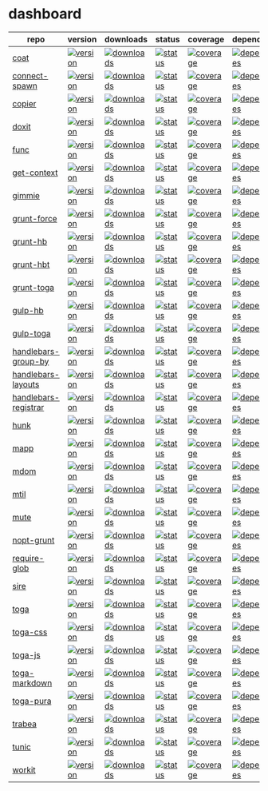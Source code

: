 # dashboard

repo | version | downloads | status | coverage | dependencies | devDependencies
-----|---------|-----------|--------|----------|--------------|----------------
[coat](http://github.com/shannonmoeller/coat) | [![version](http://img.shields.io/npm/v/coat.svg?style=flat-square)](http://npmjs.org/coat) | [![downloads](http://img.shields.io/npm/dm/coat.svg?style=flat-square)](http://npmjs.org/coat) | [![status](http://img.shields.io/travis/shannonmoeller/coat.svg?style=flat-square)](https://travis-ci.org/shannonmoeller/coat)| [![coverage](http://img.shields.io/coveralls/shannonmoeller/coat/master.svg?style=flat-square)](https://coveralls.io/r/shannonmoeller/coat)| [![dependencies](http://david-dm.org/shannonmoeller/coat.svg?style=flat-square)](http://david-dm.org/shannonmoeller/coat) | [![devDependencies](http://david-dm.org/shannonmoeller/coat/dev-status.svg?style=flat-square)](http://david-dm.org/shannonmoeller/coat)
[connect-spawn](http://github.com/shannonmoeller/connect-spawn) | [![version](http://img.shields.io/npm/v/connect-spawn.svg?style=flat-square)](http://npmjs.org/connect-spawn) | [![downloads](http://img.shields.io/npm/dm/connect-spawn.svg?style=flat-square)](http://npmjs.org/connect-spawn) | [![status](http://img.shields.io/travis/shannonmoeller/connect-spawn.svg?style=flat-square)](https://travis-ci.org/shannonmoeller/connect-spawn)| [![coverage](http://img.shields.io/coveralls/shannonmoeller/connect-spawn/master.svg?style=flat-square)](https://coveralls.io/r/shannonmoeller/connect-spawn)| [![dependencies](http://david-dm.org/shannonmoeller/connect-spawn.svg?style=flat-square)](http://david-dm.org/shannonmoeller/connect-spawn) | [![devDependencies](http://david-dm.org/shannonmoeller/connect-spawn/dev-status.svg?style=flat-square)](http://david-dm.org/shannonmoeller/connect-spawn)
[copier](http://github.com/shannonmoeller/copier.js) | [![version](http://img.shields.io/npm/v/copier.svg?style=flat-square)](http://npmjs.org/copier) | [![downloads](http://img.shields.io/npm/dm/copier.svg?style=flat-square)](http://npmjs.org/copier) | [![status](http://img.shields.io/travis/shannonmoeller/copier.js.svg?style=flat-square)](https://travis-ci.org/shannonmoeller/copier.js)| [![coverage](http://img.shields.io/coveralls/shannonmoeller/copier.js/master.svg?style=flat-square)](https://coveralls.io/r/shannonmoeller/copier.js)| [![dependencies](http://david-dm.org/shannonmoeller/copier.js.svg?style=flat-square)](http://david-dm.org/shannonmoeller/copier.js) | [![devDependencies](http://david-dm.org/shannonmoeller/copier.js/dev-status.svg?style=flat-square)](http://david-dm.org/shannonmoeller/copier.js)
[doxit](http://github.com/shannonmoeller/doxit) | [![version](http://img.shields.io/npm/v/doxit.svg?style=flat-square)](http://npmjs.org/doxit) | [![downloads](http://img.shields.io/npm/dm/doxit.svg?style=flat-square)](http://npmjs.org/doxit) | [![status](http://img.shields.io/travis/shannonmoeller/doxit.svg?style=flat-square)](https://travis-ci.org/shannonmoeller/doxit)| [![coverage](http://img.shields.io/coveralls/shannonmoeller/doxit/master.svg?style=flat-square)](https://coveralls.io/r/shannonmoeller/doxit)| [![dependencies](http://david-dm.org/shannonmoeller/doxit.svg?style=flat-square)](http://david-dm.org/shannonmoeller/doxit) | [![devDependencies](http://david-dm.org/shannonmoeller/doxit/dev-status.svg?style=flat-square)](http://david-dm.org/shannonmoeller/doxit)
[func](http://github.com/shannonmoeller/func.js) | [![version](http://img.shields.io/npm/v/func.svg?style=flat-square)](http://npmjs.org/func) | [![downloads](http://img.shields.io/npm/dm/func.svg?style=flat-square)](http://npmjs.org/func) | [![status](http://img.shields.io/travis/shannonmoeller/func.js.svg?style=flat-square)](https://travis-ci.org/shannonmoeller/func.js)| [![coverage](http://img.shields.io/coveralls/shannonmoeller/func.js/master.svg?style=flat-square)](https://coveralls.io/r/shannonmoeller/func.js)| [![dependencies](http://david-dm.org/shannonmoeller/func.js.svg?style=flat-square)](http://david-dm.org/shannonmoeller/func.js) | [![devDependencies](http://david-dm.org/shannonmoeller/func.js/dev-status.svg?style=flat-square)](http://david-dm.org/shannonmoeller/func.js)
[get-context](http://github.com/shannonmoeller/get-context) | [![version](http://img.shields.io/npm/v/get-context.svg?style=flat-square)](http://npmjs.org/get-context) | [![downloads](http://img.shields.io/npm/dm/get-context.svg?style=flat-square)](http://npmjs.org/get-context) | [![status](http://img.shields.io/travis/shannonmoeller/get-context.svg?style=flat-square)](https://travis-ci.org/shannonmoeller/get-context)| [![coverage](http://img.shields.io/coveralls/shannonmoeller/get-context/master.svg?style=flat-square)](https://coveralls.io/r/shannonmoeller/get-context)| [![dependencies](http://david-dm.org/shannonmoeller/get-context.svg?style=flat-square)](http://david-dm.org/shannonmoeller/get-context) | [![devDependencies](http://david-dm.org/shannonmoeller/get-context/dev-status.svg?style=flat-square)](http://david-dm.org/shannonmoeller/get-context)
[gimmie](http://github.com/shannonmoeller/gimmie.js) | [![version](http://img.shields.io/npm/v/gimmie.svg?style=flat-square)](http://npmjs.org/gimmie) | [![downloads](http://img.shields.io/npm/dm/gimmie.svg?style=flat-square)](http://npmjs.org/gimmie) | [![status](http://img.shields.io/travis/shannonmoeller/gimmie.js.svg?style=flat-square)](https://travis-ci.org/shannonmoeller/gimmie.js)| [![coverage](http://img.shields.io/coveralls/shannonmoeller/gimmie.js/master.svg?style=flat-square)](https://coveralls.io/r/shannonmoeller/gimmie.js)| [![dependencies](http://david-dm.org/shannonmoeller/gimmie.js.svg?style=flat-square)](http://david-dm.org/shannonmoeller/gimmie.js) | [![devDependencies](http://david-dm.org/shannonmoeller/gimmie.js/dev-status.svg?style=flat-square)](http://david-dm.org/shannonmoeller/gimmie.js)
[grunt-force](http://github.com/shannonmoeller/grunt-force) | [![version](http://img.shields.io/npm/v/grunt-force.svg?style=flat-square)](http://npmjs.org/grunt-force) | [![downloads](http://img.shields.io/npm/dm/grunt-force.svg?style=flat-square)](http://npmjs.org/grunt-force) | [![status](http://img.shields.io/travis/shannonmoeller/grunt-force.svg?style=flat-square)](https://travis-ci.org/shannonmoeller/grunt-force)| [![coverage](http://img.shields.io/coveralls/shannonmoeller/grunt-force/master.svg?style=flat-square)](https://coveralls.io/r/shannonmoeller/grunt-force)| [![dependencies](http://david-dm.org/shannonmoeller/grunt-force.svg?style=flat-square)](http://david-dm.org/shannonmoeller/grunt-force) | [![devDependencies](http://david-dm.org/shannonmoeller/grunt-force/dev-status.svg?style=flat-square)](http://david-dm.org/shannonmoeller/grunt-force)
[grunt-hb](http://github.com/shannonmoeller/grunt-hb) | [![version](http://img.shields.io/npm/v/grunt-hb.svg?style=flat-square)](http://npmjs.org/grunt-hb) | [![downloads](http://img.shields.io/npm/dm/grunt-hb.svg?style=flat-square)](http://npmjs.org/grunt-hb) | [![status](http://img.shields.io/travis/shannonmoeller/grunt-hb.svg?style=flat-square)](https://travis-ci.org/shannonmoeller/grunt-hb)| [![coverage](http://img.shields.io/coveralls/shannonmoeller/grunt-hb/master.svg?style=flat-square)](https://coveralls.io/r/shannonmoeller/grunt-hb)| [![dependencies](http://david-dm.org/shannonmoeller/grunt-hb.svg?style=flat-square)](http://david-dm.org/shannonmoeller/grunt-hb) | [![devDependencies](http://david-dm.org/shannonmoeller/grunt-hb/dev-status.svg?style=flat-square)](http://david-dm.org/shannonmoeller/grunt-hb)
[grunt-hbt](http://github.com/shannonmoeller/grunt-hbt) | [![version](http://img.shields.io/npm/v/grunt-hbt.svg?style=flat-square)](http://npmjs.org/grunt-hbt) | [![downloads](http://img.shields.io/npm/dm/grunt-hbt.svg?style=flat-square)](http://npmjs.org/grunt-hbt) | [![status](http://img.shields.io/travis/shannonmoeller/grunt-hbt.svg?style=flat-square)](https://travis-ci.org/shannonmoeller/grunt-hbt)| [![coverage](http://img.shields.io/coveralls/shannonmoeller/grunt-hbt/master.svg?style=flat-square)](https://coveralls.io/r/shannonmoeller/grunt-hbt)| [![dependencies](http://david-dm.org/shannonmoeller/grunt-hbt.svg?style=flat-square)](http://david-dm.org/shannonmoeller/grunt-hbt) | [![devDependencies](http://david-dm.org/shannonmoeller/grunt-hbt/dev-status.svg?style=flat-square)](http://david-dm.org/shannonmoeller/grunt-hbt)
[grunt-toga](http://github.com/togajs/grunt-toga) | [![version](http://img.shields.io/npm/v/grunt-toga.svg?style=flat-square)](http://npmjs.org/grunt-toga) | [![downloads](http://img.shields.io/npm/dm/grunt-toga.svg?style=flat-square)](http://npmjs.org/grunt-toga) | [![status](http://img.shields.io/travis/togajs/grunt-toga.svg?style=flat-square)](https://travis-ci.org/togajs/grunt-toga)| [![coverage](http://img.shields.io/coveralls/togajs/grunt-toga/master.svg?style=flat-square)](https://coveralls.io/r/togajs/grunt-toga)| [![dependencies](http://david-dm.org/togajs/grunt-toga.svg?style=flat-square)](http://david-dm.org/togajs/grunt-toga) | [![devDependencies](http://david-dm.org/togajs/grunt-toga/dev-status.svg?style=flat-square)](http://david-dm.org/togajs/grunt-toga)
[gulp-hb](http://github.com/shannonmoeller/gulp-hb) | [![version](http://img.shields.io/npm/v/gulp-hb.svg?style=flat-square)](http://npmjs.org/gulp-hb) | [![downloads](http://img.shields.io/npm/dm/gulp-hb.svg?style=flat-square)](http://npmjs.org/gulp-hb) | [![status](http://img.shields.io/travis/shannonmoeller/gulp-hb.svg?style=flat-square)](https://travis-ci.org/shannonmoeller/gulp-hb)| [![coverage](http://img.shields.io/coveralls/shannonmoeller/gulp-hb/master.svg?style=flat-square)](https://coveralls.io/r/shannonmoeller/gulp-hb)| [![dependencies](http://david-dm.org/shannonmoeller/gulp-hb.svg?style=flat-square)](http://david-dm.org/shannonmoeller/gulp-hb) | [![devDependencies](http://david-dm.org/shannonmoeller/gulp-hb/dev-status.svg?style=flat-square)](http://david-dm.org/shannonmoeller/gulp-hb)
[gulp-toga](http://github.com/togajs/gulp-toga) | [![version](http://img.shields.io/npm/v/gulp-toga.svg?style=flat-square)](http://npmjs.org/gulp-toga) | [![downloads](http://img.shields.io/npm/dm/gulp-toga.svg?style=flat-square)](http://npmjs.org/gulp-toga) | [![status](http://img.shields.io/travis/togajs/gulp-toga.svg?style=flat-square)](https://travis-ci.org/togajs/gulp-toga)| [![coverage](http://img.shields.io/coveralls/togajs/gulp-toga/master.svg?style=flat-square)](https://coveralls.io/r/togajs/gulp-toga)| [![dependencies](http://david-dm.org/togajs/gulp-toga.svg?style=flat-square)](http://david-dm.org/togajs/gulp-toga) | [![devDependencies](http://david-dm.org/togajs/gulp-toga/dev-status.svg?style=flat-square)](http://david-dm.org/togajs/gulp-toga)
[handlebars-group-by](http://github.com/shannonmoeller/handlebars-group-by) | [![version](http://img.shields.io/npm/v/handlebars-group-by.svg?style=flat-square)](http://npmjs.org/handlebars-group-by) | [![downloads](http://img.shields.io/npm/dm/handlebars-group-by.svg?style=flat-square)](http://npmjs.org/handlebars-group-by) | [![status](http://img.shields.io/travis/shannonmoeller/handlebars-group-by.svg?style=flat-square)](https://travis-ci.org/shannonmoeller/handlebars-group-by)| [![coverage](http://img.shields.io/coveralls/shannonmoeller/handlebars-group-by/master.svg?style=flat-square)](https://coveralls.io/r/shannonmoeller/handlebars-group-by)| [![dependencies](http://david-dm.org/shannonmoeller/handlebars-group-by.svg?style=flat-square)](http://david-dm.org/shannonmoeller/handlebars-group-by) | [![devDependencies](http://david-dm.org/shannonmoeller/handlebars-group-by/dev-status.svg?style=flat-square)](http://david-dm.org/shannonmoeller/handlebars-group-by)
[handlebars-layouts](http://github.com/shannonmoeller/handlebars-layouts) | [![version](http://img.shields.io/npm/v/handlebars-layouts.svg?style=flat-square)](http://npmjs.org/handlebars-layouts) | [![downloads](http://img.shields.io/npm/dm/handlebars-layouts.svg?style=flat-square)](http://npmjs.org/handlebars-layouts) | [![status](http://img.shields.io/travis/shannonmoeller/handlebars-layouts.svg?style=flat-square)](https://travis-ci.org/shannonmoeller/handlebars-layouts)| [![coverage](http://img.shields.io/coveralls/shannonmoeller/handlebars-layouts/master.svg?style=flat-square)](https://coveralls.io/r/shannonmoeller/handlebars-layouts)| [![dependencies](http://david-dm.org/shannonmoeller/handlebars-layouts.svg?style=flat-square)](http://david-dm.org/shannonmoeller/handlebars-layouts) | [![devDependencies](http://david-dm.org/shannonmoeller/handlebars-layouts/dev-status.svg?style=flat-square)](http://david-dm.org/shannonmoeller/handlebars-layouts)
[handlebars-registrar](http://github.com/shannonmoeller/handlebars-registrar) | [![version](http://img.shields.io/npm/v/handlebars-registrar.svg?style=flat-square)](http://npmjs.org/handlebars-registrar) | [![downloads](http://img.shields.io/npm/dm/handlebars-registrar.svg?style=flat-square)](http://npmjs.org/handlebars-registrar) | [![status](http://img.shields.io/travis/shannonmoeller/handlebars-registrar.svg?style=flat-square)](https://travis-ci.org/shannonmoeller/handlebars-registrar)| [![coverage](http://img.shields.io/coveralls/shannonmoeller/handlebars-registrar/master.svg?style=flat-square)](https://coveralls.io/r/shannonmoeller/handlebars-registrar)| [![dependencies](http://david-dm.org/shannonmoeller/handlebars-registrar.svg?style=flat-square)](http://david-dm.org/shannonmoeller/handlebars-registrar) | [![devDependencies](http://david-dm.org/shannonmoeller/handlebars-registrar/dev-status.svg?style=flat-square)](http://david-dm.org/shannonmoeller/handlebars-registrar)
[hunk](http://github.com/shannonmoeller/hunk) | [![version](http://img.shields.io/npm/v/hunk.svg?style=flat-square)](http://npmjs.org/hunk) | [![downloads](http://img.shields.io/npm/dm/hunk.svg?style=flat-square)](http://npmjs.org/hunk) | [![status](http://img.shields.io/travis/shannonmoeller/hunk.svg?style=flat-square)](https://travis-ci.org/shannonmoeller/hunk)| [![coverage](http://img.shields.io/coveralls/shannonmoeller/hunk/master.svg?style=flat-square)](https://coveralls.io/r/shannonmoeller/hunk)| [![dependencies](http://david-dm.org/shannonmoeller/hunk.svg?style=flat-square)](http://david-dm.org/shannonmoeller/hunk) | [![devDependencies](http://david-dm.org/shannonmoeller/hunk/dev-status.svg?style=flat-square)](http://david-dm.org/shannonmoeller/hunk)
[mapp](http://github.com/militiajs/mapp) | [![version](http://img.shields.io/npm/v/mapp.svg?style=flat-square)](http://npmjs.org/mapp) | [![downloads](http://img.shields.io/npm/dm/mapp.svg?style=flat-square)](http://npmjs.org/mapp) | [![status](http://img.shields.io/travis/militiajs/mapp.svg?style=flat-square)](https://travis-ci.org/militiajs/mapp)| [![coverage](http://img.shields.io/coveralls/militiajs/mapp/master.svg?style=flat-square)](https://coveralls.io/r/militiajs/mapp)| [![dependencies](http://david-dm.org/militiajs/mapp.svg?style=flat-square)](http://david-dm.org/militiajs/mapp) | [![devDependencies](http://david-dm.org/militiajs/mapp/dev-status.svg?style=flat-square)](http://david-dm.org/militiajs/mapp)
[mdom](http://github.com/militiajs/mdom) | [![version](http://img.shields.io/npm/v/mdom.svg?style=flat-square)](http://npmjs.org/mdom) | [![downloads](http://img.shields.io/npm/dm/mdom.svg?style=flat-square)](http://npmjs.org/mdom) | [![status](http://img.shields.io/travis/militiajs/mdom.svg?style=flat-square)](https://travis-ci.org/militiajs/mdom)| [![coverage](http://img.shields.io/coveralls/militiajs/mdom/master.svg?style=flat-square)](https://coveralls.io/r/militiajs/mdom)| [![dependencies](http://david-dm.org/militiajs/mdom.svg?style=flat-square)](http://david-dm.org/militiajs/mdom) | [![devDependencies](http://david-dm.org/militiajs/mdom/dev-status.svg?style=flat-square)](http://david-dm.org/militiajs/mdom)
[mtil](http://github.com/militiajs/mtil) | [![version](http://img.shields.io/npm/v/mtil.svg?style=flat-square)](http://npmjs.org/mtil) | [![downloads](http://img.shields.io/npm/dm/mtil.svg?style=flat-square)](http://npmjs.org/mtil) | [![status](http://img.shields.io/travis/militiajs/mtil.svg?style=flat-square)](https://travis-ci.org/militiajs/mtil)| [![coverage](http://img.shields.io/coveralls/militiajs/mtil/master.svg?style=flat-square)](https://coveralls.io/r/militiajs/mtil)| [![dependencies](http://david-dm.org/militiajs/mtil.svg?style=flat-square)](http://david-dm.org/militiajs/mtil) | [![devDependencies](http://david-dm.org/militiajs/mtil/dev-status.svg?style=flat-square)](http://david-dm.org/militiajs/mtil)
[mute](http://github.com/shannonmoeller/mute) | [![version](http://img.shields.io/npm/v/mute.svg?style=flat-square)](http://npmjs.org/mute) | [![downloads](http://img.shields.io/npm/dm/mute.svg?style=flat-square)](http://npmjs.org/mute) | [![status](http://img.shields.io/travis/shannonmoeller/mute.svg?style=flat-square)](https://travis-ci.org/shannonmoeller/mute)| [![coverage](http://img.shields.io/coveralls/shannonmoeller/mute/master.svg?style=flat-square)](https://coveralls.io/r/shannonmoeller/mute)| [![dependencies](http://david-dm.org/shannonmoeller/mute.svg?style=flat-square)](http://david-dm.org/shannonmoeller/mute) | [![devDependencies](http://david-dm.org/shannonmoeller/mute/dev-status.svg?style=flat-square)](http://david-dm.org/shannonmoeller/mute)
[nopt-grunt](http://github.com/shannonmoeller/nopt-grunt) | [![version](http://img.shields.io/npm/v/nopt-grunt.svg?style=flat-square)](http://npmjs.org/nopt-grunt) | [![downloads](http://img.shields.io/npm/dm/nopt-grunt.svg?style=flat-square)](http://npmjs.org/nopt-grunt) | [![status](http://img.shields.io/travis/shannonmoeller/nopt-grunt.svg?style=flat-square)](https://travis-ci.org/shannonmoeller/nopt-grunt)| [![coverage](http://img.shields.io/coveralls/shannonmoeller/nopt-grunt/master.svg?style=flat-square)](https://coveralls.io/r/shannonmoeller/nopt-grunt)| [![dependencies](http://david-dm.org/shannonmoeller/nopt-grunt.svg?style=flat-square)](http://david-dm.org/shannonmoeller/nopt-grunt) | [![devDependencies](http://david-dm.org/shannonmoeller/nopt-grunt/dev-status.svg?style=flat-square)](http://david-dm.org/shannonmoeller/nopt-grunt)
[require-glob](http://github.com/shannonmoeller/require-glob) | [![version](http://img.shields.io/npm/v/require-glob.svg?style=flat-square)](http://npmjs.org/require-glob) | [![downloads](http://img.shields.io/npm/dm/require-glob.svg?style=flat-square)](http://npmjs.org/require-glob) | [![status](http://img.shields.io/travis/shannonmoeller/require-glob.svg?style=flat-square)](https://travis-ci.org/shannonmoeller/require-glob)| [![coverage](http://img.shields.io/coveralls/shannonmoeller/require-glob/master.svg?style=flat-square)](https://coveralls.io/r/shannonmoeller/require-glob)| [![dependencies](http://david-dm.org/shannonmoeller/require-glob.svg?style=flat-square)](http://david-dm.org/shannonmoeller/require-glob) | [![devDependencies](http://david-dm.org/shannonmoeller/require-glob/dev-status.svg?style=flat-square)](http://david-dm.org/shannonmoeller/require-glob)
[sire](http://github.com/shannonmoeller/sire) | [![version](http://img.shields.io/npm/v/sire.svg?style=flat-square)](http://npmjs.org/sire) | [![downloads](http://img.shields.io/npm/dm/sire.svg?style=flat-square)](http://npmjs.org/sire) | [![status](http://img.shields.io/travis/shannonmoeller/sire.svg?style=flat-square)](https://travis-ci.org/shannonmoeller/sire)| [![coverage](http://img.shields.io/coveralls/shannonmoeller/sire/master.svg?style=flat-square)](https://coveralls.io/r/shannonmoeller/sire)| [![dependencies](http://david-dm.org/shannonmoeller/sire.svg?style=flat-square)](http://david-dm.org/shannonmoeller/sire) | [![devDependencies](http://david-dm.org/shannonmoeller/sire/dev-status.svg?style=flat-square)](http://david-dm.org/shannonmoeller/sire)
[toga](http://github.com/togajs/toga) | [![version](http://img.shields.io/npm/v/toga.svg?style=flat-square)](http://npmjs.org/toga) | [![downloads](http://img.shields.io/npm/dm/toga.svg?style=flat-square)](http://npmjs.org/toga) | [![status](http://img.shields.io/travis/togajs/toga.svg?style=flat-square)](https://travis-ci.org/togajs/toga)| [![coverage](http://img.shields.io/coveralls/togajs/toga/master.svg?style=flat-square)](https://coveralls.io/r/togajs/toga)| [![dependencies](http://david-dm.org/togajs/toga.svg?style=flat-square)](http://david-dm.org/togajs/toga) | [![devDependencies](http://david-dm.org/togajs/toga/dev-status.svg?style=flat-square)](http://david-dm.org/togajs/toga)
[toga-css](http://github.com/togajs/toga-css) | [![version](http://img.shields.io/npm/v/toga-css.svg?style=flat-square)](http://npmjs.org/toga-css) | [![downloads](http://img.shields.io/npm/dm/toga-css.svg?style=flat-square)](http://npmjs.org/toga-css) | [![status](http://img.shields.io/travis/togajs/toga-css.svg?style=flat-square)](https://travis-ci.org/togajs/toga-css)| [![coverage](http://img.shields.io/coveralls/togajs/toga-css/master.svg?style=flat-square)](https://coveralls.io/r/togajs/toga-css)| [![dependencies](http://david-dm.org/togajs/toga-css.svg?style=flat-square)](http://david-dm.org/togajs/toga-css) | [![devDependencies](http://david-dm.org/togajs/toga-css/dev-status.svg?style=flat-square)](http://david-dm.org/togajs/toga-css)
[toga-js](http://github.com/togajs/toga-js) | [![version](http://img.shields.io/npm/v/toga-js.svg?style=flat-square)](http://npmjs.org/toga-js) | [![downloads](http://img.shields.io/npm/dm/toga-js.svg?style=flat-square)](http://npmjs.org/toga-js) | [![status](http://img.shields.io/travis/togajs/toga-js.svg?style=flat-square)](https://travis-ci.org/togajs/toga-js)| [![coverage](http://img.shields.io/coveralls/togajs/toga-js/master.svg?style=flat-square)](https://coveralls.io/r/togajs/toga-js)| [![dependencies](http://david-dm.org/togajs/toga-js.svg?style=flat-square)](http://david-dm.org/togajs/toga-js) | [![devDependencies](http://david-dm.org/togajs/toga-js/dev-status.svg?style=flat-square)](http://david-dm.org/togajs/toga-js)
[toga-markdown](http://github.com/togajs/toga-markdown) | [![version](http://img.shields.io/npm/v/toga-markdown.svg?style=flat-square)](http://npmjs.org/toga-markdown) | [![downloads](http://img.shields.io/npm/dm/toga-markdown.svg?style=flat-square)](http://npmjs.org/toga-markdown) | [![status](http://img.shields.io/travis/togajs/toga-markdown.svg?style=flat-square)](https://travis-ci.org/togajs/toga-markdown)| [![coverage](http://img.shields.io/coveralls/togajs/toga-markdown/master.svg?style=flat-square)](https://coveralls.io/r/togajs/toga-markdown)| [![dependencies](http://david-dm.org/togajs/toga-markdown.svg?style=flat-square)](http://david-dm.org/togajs/toga-markdown) | [![devDependencies](http://david-dm.org/togajs/toga-markdown/dev-status.svg?style=flat-square)](http://david-dm.org/togajs/toga-markdown)
[toga-pura](http://github.com/togajs/toga-pura) | [![version](http://img.shields.io/npm/v/toga-pura.svg?style=flat-square)](http://npmjs.org/toga-pura) | [![downloads](http://img.shields.io/npm/dm/toga-pura.svg?style=flat-square)](http://npmjs.org/toga-pura) | [![status](http://img.shields.io/travis/togajs/toga-pura.svg?style=flat-square)](https://travis-ci.org/togajs/toga-pura)| [![coverage](http://img.shields.io/coveralls/togajs/toga-pura/master.svg?style=flat-square)](https://coveralls.io/r/togajs/toga-pura)| [![dependencies](http://david-dm.org/togajs/toga-pura.svg?style=flat-square)](http://david-dm.org/togajs/toga-pura) | [![devDependencies](http://david-dm.org/togajs/toga-pura/dev-status.svg?style=flat-square)](http://david-dm.org/togajs/toga-pura)
[trabea](http://github.com/togajs/trabea) | [![version](http://img.shields.io/npm/v/trabea.svg?style=flat-square)](http://npmjs.org/trabea) | [![downloads](http://img.shields.io/npm/dm/trabea.svg?style=flat-square)](http://npmjs.org/trabea) | [![status](http://img.shields.io/travis/togajs/trabea.svg?style=flat-square)](https://travis-ci.org/togajs/trabea)| [![coverage](http://img.shields.io/coveralls/togajs/trabea/master.svg?style=flat-square)](https://coveralls.io/r/togajs/trabea)| [![dependencies](http://david-dm.org/togajs/trabea.svg?style=flat-square)](http://david-dm.org/togajs/trabea) | [![devDependencies](http://david-dm.org/togajs/trabea/dev-status.svg?style=flat-square)](http://david-dm.org/togajs/trabea)
[tunic](http://github.com/togajs/tunic) | [![version](http://img.shields.io/npm/v/tunic.svg?style=flat-square)](http://npmjs.org/tunic) | [![downloads](http://img.shields.io/npm/dm/tunic.svg?style=flat-square)](http://npmjs.org/tunic) | [![status](http://img.shields.io/travis/togajs/tunic.svg?style=flat-square)](https://travis-ci.org/togajs/tunic)| [![coverage](http://img.shields.io/coveralls/togajs/tunic/master.svg?style=flat-square)](https://coveralls.io/r/togajs/tunic)| [![dependencies](http://david-dm.org/togajs/tunic.svg?style=flat-square)](http://david-dm.org/togajs/tunic) | [![devDependencies](http://david-dm.org/togajs/tunic/dev-status.svg?style=flat-square)](http://david-dm.org/togajs/tunic)
[workit](http://github.com/shannonmoeller/workit) | [![version](http://img.shields.io/npm/v/workit.svg?style=flat-square)](http://npmjs.org/workit) | [![downloads](http://img.shields.io/npm/dm/workit.svg?style=flat-square)](http://npmjs.org/workit) | [![status](http://img.shields.io/travis/shannonmoeller/workit.svg?style=flat-square)](https://travis-ci.org/shannonmoeller/workit)| [![coverage](http://img.shields.io/coveralls/shannonmoeller/workit/master.svg?style=flat-square)](https://coveralls.io/r/shannonmoeller/workit)| [![dependencies](http://david-dm.org/shannonmoeller/workit.svg?style=flat-square)](http://david-dm.org/shannonmoeller/workit) | [![devDependencies](http://david-dm.org/shannonmoeller/workit/dev-status.svg?style=flat-square)](http://david-dm.org/shannonmoeller/workit)

